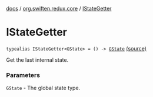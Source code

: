 [docs](../index.md) / [org.swiften.redux.core](index.md) / [IStateGetter](./-i-state-getter.md)

# IStateGetter

`typealias IStateGetter<GState> = () -> `[`GState`](-i-state-getter.md#GState) [(source)](https://github.com/protoman92/KotlinRedux/tree/master/common/common-core/src/main/kotlin/org/swiften/redux/core/Core.kt#L24)

Get the last internal state.

### Parameters

`GState` - The global state type.